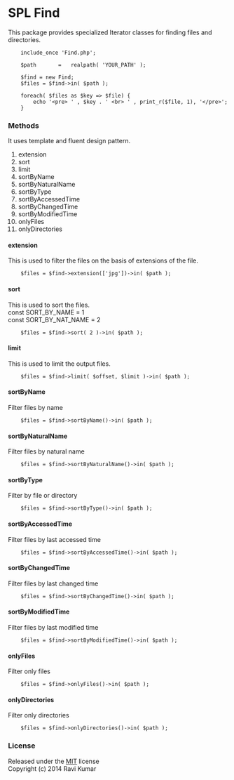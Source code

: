 SPL Find
==========

This package provides specialized Iterator classes for finding files and directories.

```
	include_once 'Find.php';

	$path 		=	realpath( 'YOUR_PATH' );

	$find = new Find;
	$files = $find->in( $path );

	foreach( $files as $key => $file) {
		echo '<pre> ' , $key . ' <br> ' , print_r($file, 1), '</pre>';
	}
```
### Methods

It uses template and fluent design pattern. 

1. extension
2. sort
3. limit
4. sortByName
5. sortByNaturalName
6. sortByType
7. sortByAccessedTime
7. sortByChangedTime
8. sortByModifiedTime
9. onlyFiles
10. onlyDirectories

#### extension
This is used to filter the files on the basis of extensions of the file.
```
	$files = $find->extension(['jpg'])->in( $path );	
```
#### sort
This is used to sort the files. <br>
const SORT_BY_NAME		=	1 <br>
const SORT_BY_NAT_NAME 	= 	2
```
	$files = $find->sort( 2 )->in( $path );	
```
#### limit
This is used to limit the output files.
```
	$files = $find->limit( $offset, $limit )->in( $path );	
```
#### sortByName
Filter files by name
```
	$files = $find->sortByName()->in( $path );	
```
#### sortByNaturalName
Filter files by natural name
```
	$files = $find->sortByNaturalName()->in( $path );	
```
#### sortByType
Filter by file or directory
```
	$files = $find->sortByType()->in( $path );	
```
#### sortByAccessedTime
Filter files by last accessed time
```
	$files = $find->sortByAccessedTime()->in( $path );	
```
#### sortByChangedTime
Filter files by last changed time
```
	$files = $find->sortByChangedTime()->in( $path );	
```
#### sortByModifiedTime
Filter files by last modified time
```
	$files = $find->sortByModifiedTime()->in( $path );	
```
#### onlyFiles
Filter only files
```
	$files = $find->onlyFiles()->in( $path );	
```
#### onlyDirectories
Filter only directories
```
	$files = $find->onlyDirectories()->in( $path );	
```

### License ###

Released under the [MIT](http://www.opensource.org/licenses/mit-license.php) license<br>
Copyright (c) 2014 Ravi Kumar